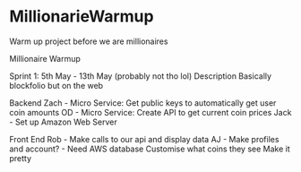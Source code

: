 # MillionarieWarmup
Warm up project before we are millionaires

Millionaire Warmup

Sprint 1: 5th May - 13th May (probably not tho lol)
Description
Basically blockfolio but on the web

Backend
Zach - Micro Service: Get public keys to automatically get user coin amounts
OD - Micro Service: Create API to get current coin prices
Jack - Set up Amazon Web Server


Front End
Rob - Make calls to our api and display data
AJ - Make profiles and account? - Need AWS database
Customise what coins they see
Make it pretty




